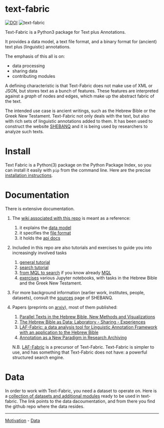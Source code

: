 # text-fabric
[![DOI](https://zenodo.org/badge/73742167.svg)](https://zenodo.org/badge/latestdoi/73742167)
![text-fabric](https://raw.github.com/ETCBC/text-fabric/master/docs/tf.png)

Text-Fabric is a Python3 package for Text plus Annotations.

It provides a data model, a text file format, and a binary format for (ancient) text plus
(linguistic) annotations.

The emphasis of this all is on:

* data processing
* sharing data
* contributing modules

A defining characteristic is that Text-Fabric does not make use of XML or JSON,
but stores text as a bunch of features.
These features are interpreted against a *graph* of nodes and edges, which make up the
abstract fabric of the text.

The intended use case is ancient writings, such as the Hebrew Bible or the Greek New Testament.
Text-Fabric not only deals with the text, but also with rich sets of linguistic annotations added to them.
It has been used to construct the website
[SHEBANQ](https://shebanq.ancient-data.org) and it is being
used by researchers to analyze such texts. 

# Install

Text Fabric is a Python(3) package on the Python Package Index, so you can install it easily with `pip` from
the command line. Here are the precise
[installation instructions](https://github.com/ETCBC/text-fabric/wiki/Home).

# Documentation

There is extensive documentation.

1. The [wiki associated with this repo](https://github.com/ETCBC/text-fabric/wiki) is meant as a reference:
   1. it explains the [data model](https://github.com/ETCBC/text-fabric/wiki/Data-model)
   2. it specifies the [file format](https://github.com/ETCBC/text-fabric/wiki/File-formats)
   3. it holds the [api docs](https://github.com/ETCBC/text-fabric/wiki/Api)
2. Included in this repo are also tutorials and exercises to guide you into increasingly involved tasks
   1. [general tutorial](https://github.com/ETCBC/text-fabric/blob/master/docs/tutorial.ipynb)
   1. [search tutorial](https://github.com/ETCBC/text-fabric/blob/master/docs/searchTutorial.ipynb)
   1. [from MQL to search](https://github.com/ETCBC/text-fabric/blob/master/docs/searchFromMQL.ipynb) if you know already
      [MQL](http://emdros.org)
   1. [exercises](https://github.com/ETCBC/text-fabric/tree/master/exercises) various Jupyter notebooks, with tasks in the
      Hebrew Bible and the Greek New Testament.
3. For more background information (earlier work, institutes, people, datasets), consult the
   [sources](https://shebanq.ancient-data.org/sources)
   page of SHEBANQ.
4. Papers (preprints on [arxiv](https://arxiv.org)), most of them published:
   1. [Parallel Texts in the Hebrew Bible, New Methods and Visualizations ](https://arxiv.org/abs/1603.01541)
   1. [The Hebrew Bible as Data: Laboratory - Sharing - Experiences](https://arxiv.org/abs/1501.01866)
   1. [LAF-Fabric: a data analysis tool for Linguistic Annotation Framework with an application to the Hebrew Bible](https://arxiv.org/abs/1410.0286)
   1. [Annotation as a New Paradigm in Research Archiving](https://arxiv.org/abs/1412.6069)

   N.B. [LAF-Fabric](https://github.com/ETCBC/laf-fabric) is a precursor of Text-Fabric.
   Text-Fabric is simpler to use, and has something that Text-Fabric does not have:
   a powerful structured search engine.

# Data

In order to work with Text-Fabric, you need a dataset to operate on.
Here is a
[collection of datasets and additional modules](https://etcbc.github.io/text-fabric-data/)
ready to be used in text-fabric. The link points to the data dacoumentation, and from there you find the github
repo where the data resides.

---

[Motivation](http://www.slideshare.net/dirkroorda/text-fabric) - 
[Data](https://github.com/ETCBC/text-fabric-data)

